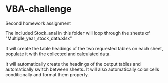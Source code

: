 # VBA-challenge
Second homework assignment

The included Stock_anal in this folder will loop through the sheets of "Multiple_year_stock_data.xlsx"

It will create the table headings of the two requested tables on each sheet, populate it with the collected and calculated data.

It will automatically create the headings of the output tables and automatically switch between sheets.  It will also automatically color cells conditionally and format them properly.


